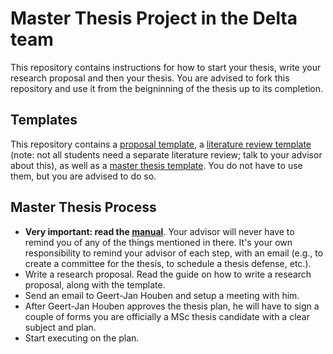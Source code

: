 # Master Thesis Project in the Delta team

This repository contains instructions for how to start your thesis, write your research proposal and then your thesis. You are advised to fork this repository and use it from the beigninning of the thesis up to its completion. 

## Templates
This repository contains a [proposal template](proposal), a [literature review template](literature-review) (note: not all students need a separate literature review; talk to your advisor about this), as well as a [master thesis template](thesis). You do not have to use them, but you are advised to do so.

## Master Thesis Process

- **Very important: read the [manual](https://www.tudelft.nl/en/student/faculties/eemcs-student-portal/education/graduation-policy-msc/)**. Your advisor will never have to remind you of any of the things mentioned in there. It's your own responsibility to remind your advisor of each step, with an email (e.g., to create a committee for the thesis, to schedule a thesis defense, etc.). 
- Write a research proposal. Read the guide on how to write a research proposal, along with the template. 
- Send an email to Geert-Jan Houben and setup a meeting with him.
- After Geert-Jan Houben approves the thesis plan, he will have to sign a couple of forms you are officially a MSc thesis candidate with a clear subject and plan.
- Start executing on the plan.




